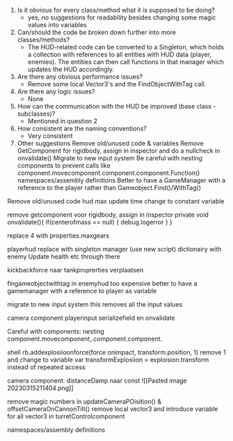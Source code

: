1. Is it obvious for every class/method what it is supposed to be doing?
	- yes, no suggestions for readability besides changing some magic values into variables
2. Can/should the code be broken down further into more classes/methods?
	 - The HUD-related code can be converted to a Singleton, which holds a collection with references to all entities with HUD data (player, enemies). The entities can then call functions in that manager which updates the HUD accordingly.
3. Are there any obvious performance issues?
	-  Remove some local Vector3's and the FindObjectWithTag call. 
4. Are there any logic issues?
	- None
2. How can the communication with the HUD be improved (base class - subclasses)?
	- Mentioned in question 2
3. How consistent are the naming conventions?
	- Very consistent
1. Other suggestions
	Remove old/unused code & variables
	Remove GetComponent for rigidbody, assign in inspector and do a nullcheck in onvalidate()
	Migrate to new input system
	Be careful with nesting components to prevent calls like component.movecomponent.component.component.Function()
	namespaces/assembly definitions
	Better to have a GameManager with a reference to the player rather than Gameobject.Find()/WithTag()


Remove old/unused code
hud max update time change to constant variable


remove getcomponent voor rigidbody, assign in inspector
private void onvalidate(){
	if(centerofmass == null)
	{
		debug.logerror
	}
}


replace 4 with properties.maxgears

playerhud replace with singleton manager (use new script)
	dictionairy with enemy 
		Update health etc through there


kickbackforce naar tankproprerties verplaatsen

fingameobjectwithtag in enemyhud too expensive
	better to have a gamemanager with a reference to player as variable


migrate to new input system
	this removes all the input values

camera component playerinput serializefield en onvalidate


Careful with components: nesting
	component.movecomponent,.component.component.

shell
	rb.addexplosiioonforce(force onimpact, transform.position, 1)
		remove 1 and change to variable
	var transformExplosiion = exploision.transform instead of repeated access

camera component: distanceDamp naar const
![[Pasted image 20230315211404.png]]

remove magic numbers in updateCameraPOisition() & offsetCameraOnCannonTilt()
remove local vector3 and introduce variable for all vector3 in turretControlcomponent

namespaces/assembly definitions